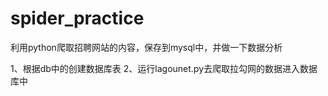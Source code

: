 # spider_practice
利用python爬取招聘网站的内容，保存到mysql中，并做一下数据分析

1、根据db中的创建数据库表
2、运行lagounet.py去爬取拉勾网的数据进入数据库中
